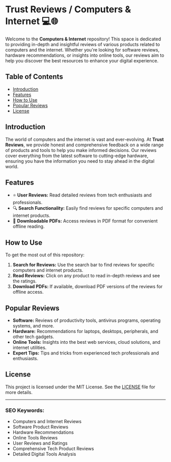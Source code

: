 # Trust Reviews / Computers & Internet 💻🌐

Welcome to the **Computers & Internet** repository! This space is dedicated to providing in-depth and insightful reviews of various products related to computers and the internet. Whether you're looking for software reviews, hardware recommendations, or insights into online tools, our reviews aim to help you discover the best resources to enhance your digital experience.

## Table of Contents

- [Introduction](#introduction)
- [Features](#features)
- [How to Use](#how-to-use)
- [Popular Reviews](#popular-reviews)
- [License](#license)

## Introduction

The world of computers and the internet is vast and ever-evolving. At **Trust Reviews**, we provide honest and comprehensive feedback on a wide range of products and tools to help you make informed decisions. Our reviews cover everything from the latest software to cutting-edge hardware, ensuring you have the information you need to stay ahead in the digital world.

## Features

- ⭐ **User Reviews:** Read detailed reviews from tech enthusiasts and professionals.
- 🔍 **Search Functionality:** Easily find reviews for specific computers and internet products.
- 📝 **Downloadable PDFs:** Access reviews in PDF format for convenient offline reading.

## How to Use

To get the most out of this repository:

1. **Search for Reviews:** Use the search bar to find reviews for specific computers and internet products.
2. **Read Reviews:** Click on any product to read in-depth reviews and see the ratings.
3. **Download PDFs:** If available, download PDF versions of the reviews for offline access.

## Popular Reviews

- **Software:** Reviews of productivity tools, antivirus programs, operating systems, and more.
- **Hardware:** Recommendations for laptops, desktops, peripherals, and other tech gadgets.
- **Online Tools:** Insights into the best web services, cloud solutions, and internet utilities.
- **Expert Tips:** Tips and tricks from experienced tech professionals and enthusiasts.

## License

This project is licensed under the MIT License. See the [LICENSE](LICENSE) file for more details.

---

### SEO Keywords:

- Computers and Internet Reviews
- Software Product Reviews
- Hardware Recommendations
- Online Tools Reviews
- User Reviews and Ratings
- Comprehensive Tech Product Reviews
- Detailed Digital Tools Analysis
